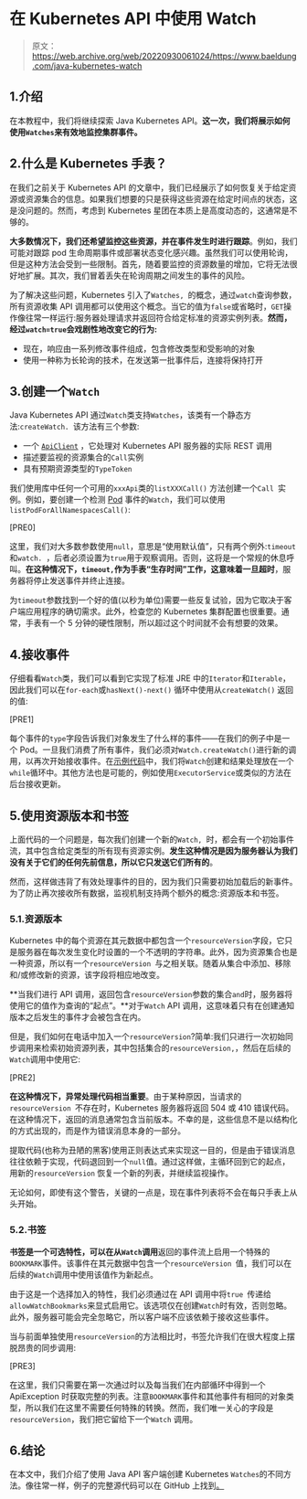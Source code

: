 # 在 Kubernetes API 中使用 Watch

> 原文：<https://web.archive.org/web/20220930061024/https://www.baeldung.com/java-kubernetes-watch>

## 1.介绍

在本教程中，我们将继续探索 Java Kubernetes API。**这一次，我们将展示如何使用`Watches`来有效地监控集群事件。**

## 2.什么是 Kubernetes 手表？

在我们之前关于 Kubernetes API 的文章中，我们已经展示了如何恢复关于给定资源或资源集合的信息。如果我们想要的只是获得这些资源在给定时间点的状态，这是没问题的。然而，考虑到 Kubernetes 星团在本质上是高度动态的，这通常是不够的。

**大多数情况下，我们还希望监控这些资源，并在事件发生时进行跟踪**。例如，我们可能对跟踪 pod 生命周期事件或部署状态变化感兴趣。虽然我们可以使用轮询，但是这种方法会受到一些限制。首先，随着要监控的资源数量的增加，它将无法很好地扩展。其次，我们冒着丢失在轮询周期之间发生的事件的风险。

为了解决这些问题，Kubernetes 引入了`Watches, `的概念，通过`watch`查询参数，所有资源收集 API 调用都可以使用这个概念。当它的值为`false`或省略时，`GET`操作像往常一样运行:服务器处理请求并返回符合给定标准的资源实例列表。**然而，经过`watch=true`会戏剧性地改变它的行为:**

*   现在，响应由一系列修改事件组成，包含修改类型和受影响的对象
*   使用一种称为长轮询的技术，在发送第一批事件后，连接将保持打开

## 3.创建一个`Watch`

Java Kubernetes API 通过`Watch`类支持`Watches`，该类有一个静态方法:`createWatch. `该方法有三个参数:

*   一个 [`ApiClient`](/web/20221208143832/https://www.baeldung.com/kubernetes-java-client#1-apiclient-initialization) ，它处理对 Kubernetes API 服务器的实际 REST 调用
*   描述要监视的资源集合的`Call`实例
*   具有预期资源类型的`TypeToken`

我们使用库中任何一个可用的`xxxApi`类的`listXXXCall()` 方法创建一个`Call `实例。例如，要创建一个检测 [Pod](https://web.archive.org/web/20221208143832/https://kubernetes.io/docs/concepts/workloads/pods/) 事件的`Watch`，我们可以使用`listPodForAllNamespacesCall()`:

[PRE0]

这里，我们对大多数参数使用`null`，意思是“使用默认值”，只有两个例外:`timeout`和`watch. `，后者必须设置为`true`用于观察调用。否则，这将是一个常规的休息呼叫。**在这种情况下，`timeout,`作为手表“生存时间”工作，这意味着一旦超时**，服务器将停止发送事件并终止连接。

为`timeout`参数找到一个好的值(以秒为单位)需要一些反复试验，因为它取决于客户端应用程序的确切需求。此外，检查您的 Kubernetes 集群配置也很重要。通常，手表有一个 5 分钟的硬性限制，所以超过这个时间就不会有想要的效果。

## 4.接收事件

仔细看看`Watch`类，我们可以看到它实现了标准 JRE 中的`Iterator`和`Iterable`，因此我们可以在`for-each`或`hasNext()-next()` 循环中使用从`createWatch()` 返回的值:

[PRE1]

每个事件的`type`字段告诉我们对象发生了什么样的事件——在我们的例子中是一个 Pod。一旦我们消费了所有事件，我们必须对`Watch.createWatch()`进行新的调用，以再次开始接收事件。在[示例代码](https://web.archive.org/web/20221208143832/https://github.com/eugenp/tutorials/tree/master/kubernetes-modules/k8s-intro)中，我们将`Watch`创建和结果处理放在一个`while`循环中。其他方法也是可能的，例如使用`ExecutorService`或类似的方法在后台接收更新。

## 5.使用资源版本和书签

上面代码的一个问题是，每次我们创建一个新的`Watch, `时，都会有一个初始事件流，其中包含给定类型的所有现有资源实例。**发生这种情况是因为服务器认为我们没有关于它们的任何先前信息，所以它只发送它们所有的**。

然而，这样做违背了有效处理事件的目的，因为我们只需要初始加载后的新事件。为了防止再次接收所有数据，监视机制支持两个额外的概念:资源版本和书签。

### 5.1.资源版本

Kubernetes 中的每个资源在其元数据中都包含一个`resourceVersion`字段，它只是服务器在每次发生变化时设置的一个不透明的字符串。此外，因为资源集合也是一种资源，所以有一个`resourceVersion `与之相关联。随着从集合中添加、移除和/或修改新的资源，该字段将相应地改变。

**当我们进行 API 调用，返回包含`resourceVersion`参数的集合`and`时，服务器将使用它的值作为查询的“起点”。**对于`Watch` API 调用，这意味着只有在创建通知版本之后发生的事件才会被包含在内。

但是，我们如何在电话中加入一个`resourceVersion`?简单:我们只进行一次初始同步调用来检索初始资源列表，其中包括集合的`resourceVersion,`，然后在后续的`Watch`调用中使用它:

[PRE2]

**在这种情况下，异常处理代码相当重要**。由于某种原因，当请求的`resourceVersion `不存在时，Kubernetes 服务器将返回 504 或 410 错误代码。在这种情况下，返回的消息通常包含当前版本。不幸的是，这些信息不是以结构化的方式出现的，而是作为错误消息本身的一部分。

提取代码(也称为丑陋的黑客)使用正则表达式来实现这一目的，但是由于错误消息往往依赖于实现，代码退回到一个`null`值。通过这样做，主循环回到它的起点，用新的`resourceVersion` 恢复一个新的列表，并继续监视操作。

无论如何，即使有这个警告，关键的一点是，现在事件列表将不会在每只手表上从头开始。

### 5.2.书签

**书签是一个可选特性，可以在从`Watch`调用**返回的事件流上启用一个特殊的`BOOKMARK`事件。该事件在其元数据中包含一个`resourceVersion `值，我们可以在后续的`Watch`调用中使用该值作为新起点。

由于这是一个选择加入的特性，我们必须通过在 API 调用中将`true `传递给`allowWatchBookmarks`来显式启用它。该选项仅在创建`Watch`时有效，否则忽略。此外，服务器可能会完全忽略它，所以客户端不应该依赖于接收这些事件。

当与前面单独使用`resourceVersion`的方法相比时，书签允许我们在很大程度上摆脱昂贵的同步调用:

[PRE3]

在这里，我们只需要在第一次通过时以及每当我们在内部循环中得到一个 ApiException 时获取完整的列表。注意`BOOKMARK`事件和其他事件有相同的对象类型，所以我们在这里不需要任何特殊的转换。然而，我们唯一关心的字段是`resourceVersion`，我们把它留给下一个`Watch` 调用。

## 6.结论

在本文中，我们介绍了使用 Java API 客户端创建 Kubernetes `Watches`的不同方法。像往常一样，例子的完整源代码可以在 GitHub 上找到[。](https://web.archive.org/web/20221208143832/https://github.com/eugenp/tutorials/tree/master/kubernetes-modules/k8s-intro)